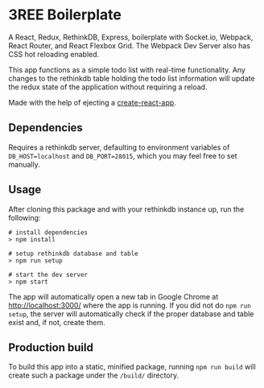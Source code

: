# 3REE Boilerplate

A React, Redux, RethinkDB, Express, boilerplate with Socket.io, Webpack, React Router, and React Flexbox Grid. The Webpack Dev Server also has CSS hot reloading enabled.

This app functions as a simple todo list with real-time functionality. Any changes to the rethinkdb table holding the todo list information will update the redux state of the application without requiring a reload.

Made with the help of ejecting a [create-react-app](https://github.com/facebookincubator/create-react-app).

## Dependencies

Requires a rethinkdb server, defaulting to environment variables of `DB_HOST=localhost` and `DB_PORT=28015`, which you may feel free to set manually.

## Usage

After cloning this package and with your rethinkdb instance up, run the following:

```
# install dependencies
> npm install

# setup rethinkdb database and table
> npm run setup

# start the dev server
> npm start
```

The app will automatically open a new tab in Google Chrome at [http://localhost:3000/](http://localhost:3000/) where the app is running. If you did not do `npm run setup`, the server will automatically check if the proper database and table exist and, if not, create them.

## Production build

To build this app into a static, minified package, running `npm run build` will create such a package under the `/build/` directory.
